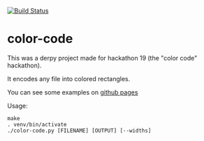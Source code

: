 [![Build Status](https://travis-ci.org/asottile/color-code.svg?branch=master)](https://travis-ci.org/asottile/color-code)

color-code
==========

This was a derpy project made for hackathon 19 (the "color code" hackathon).

It encodes any file into colored rectangles.

You can see some examples on [github pages](https://asottile.github.io/color-code)

Usage:

```
make
. venv/bin/activate
./color-code.py [FILENAME] [OUTPUT] [--widths]
```
